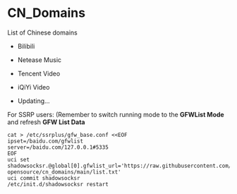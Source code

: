 # CN_Domains
List of Chinese domains

* Bilibili
* Netease Music
* Tencent Video
* iQiYi Video

* Updating...

For SSRP users: (Remember to switch running mode to the **GFWList Mode** and refresh **GFW List Data**  
```
cat > /etc/ssrplus/gfw_base.conf <<EOF
ipset=/baidu.com/gfwlist
server=/baidu.com/127.0.0.1#5335
EOF
uci set shadowsocksr.@global[0].gfwlist_url='https://raw.githubusercontent.com/nicholas-opensource/cn_domains/main/list.txt'
uci commit shadowsocksr
/etc/init.d/shadowsocksr restart
```
